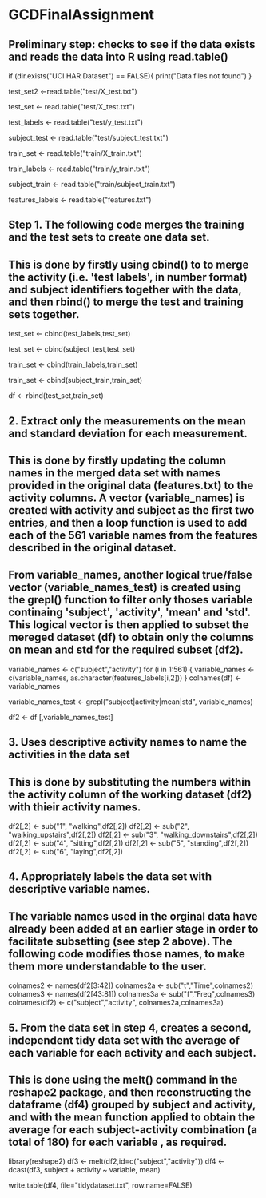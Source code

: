 # GCDFinalAssignment

## Preliminary step: checks to see if the data exists and reads the data into R using read.table()

if (dir.exists("UCI HAR Dataset") == FALSE){
  print("Data files not found")
}

test_set2 <-read.table("test/X_test.txt")

test_set <- read.table("test/X_test.txt")

test_labels <- read.table("test/y_test.txt")

subject_test <- read.table("test/subject_test.txt")

train_set <- read.table("train/X_train.txt")

train_labels <- read.table("train/y_train.txt")

subject_train <- read.table("train/subject_train.txt")

features_labels <- read.table("features.txt")

## Step 1. The following code merges the training and the test sets to create one data set.
## This is done by firstly using cbind() to to merge the activity (i.e. 'test labels', in number format) and subject identifiers together with the data, and then rbind() to merge the test and training sets together.

test_set <- cbind(test_labels,test_set)

test_set <- cbind(subject_test,test_set)

train_set <- cbind(train_labels,train_set)

train_set <- cbind(subject_train,train_set)

df <- rbind(test_set,train_set)

## 2. Extract only the measurements on the mean and standard deviation for each measurement.
## This is done by firstly updating the column names in the merged data set with names provided in the original data (features.txt) to the activity columns. A vector (variable_names) is created with activity and subject as the first two entries, and then a loop function is used to add each of the 561 variable names from the features described in the original dataset. 
## From variable_names, another logical true/false vector (variable_names_test) is created using the grepl() function to filter only thoses variable continaing 'subject', 'activity', 'mean' and 'std'. This logical vector is then applied to subset the mereged dataset (df) to obtain only the columns on mean and std for the required subset (df2). 

variable_names <- c("subject","activity")
for (i in 1:561) {
  variable_names <- c(variable_names, as.character(features_labels[i,2]))
  }
colnames(df) <- variable_names

variable_names_test <- grepl("subject|activity|mean|std", variable_names)

df2 <- df [,variable_names_test]

## 3. Uses descriptive activity names to name the activities in the data set
## This is done by substituting the numbers within the activity column of the working dataset (df2) with thieir activity names. 

df2[,2] <- sub("1", "walking",df2[,2])
df2[,2] <- sub("2", "walking_upstairs",df2[,2])
df2[,2] <- sub("3", "walking_downstairs",df2[,2])
df2[,2] <- sub("4", "sitting",df2[,2])
df2[,2] <- sub("5", "standing",df2[,2])
df2[,2] <- sub("6", "laying",df2[,2])

## 4. Appropriately labels the data set with descriptive variable names.
## The variable names used in the orginal data have already been added at an earlier stage in order to facilitate subsetting (see step 2 above). The following code modifies those names, to make them more understandable to the user. 

colnames2 <- names(df2[3:42])
colnames2a <- sub("t","Time",colnames2)
colnames3 <- names(df2[43:81])
colnames3a <- sub("f","Freq",colnames3)
colnames(df2) <- c("subject","activity", colnames2a,colnames3a)

## 5. From the data set in step 4, creates a second, independent tidy data set with the average of each variable for each activity and each subject.
## This is done using the melt() command in the reshape2 package, and then reconstructing the dataframe (df4) grouped by subject and activity, and with the mean function applied to obtain the average for each subject-activity combination (a total of 180) for each variable , as required.

library(reshape2)
df3 <- melt(df2,id=c("subject","activity"))
df4 <- dcast(df3, subject + activity ~ variable, mean)

write.table(df4, file="tidydataset.txt", row.name=FALSE)

